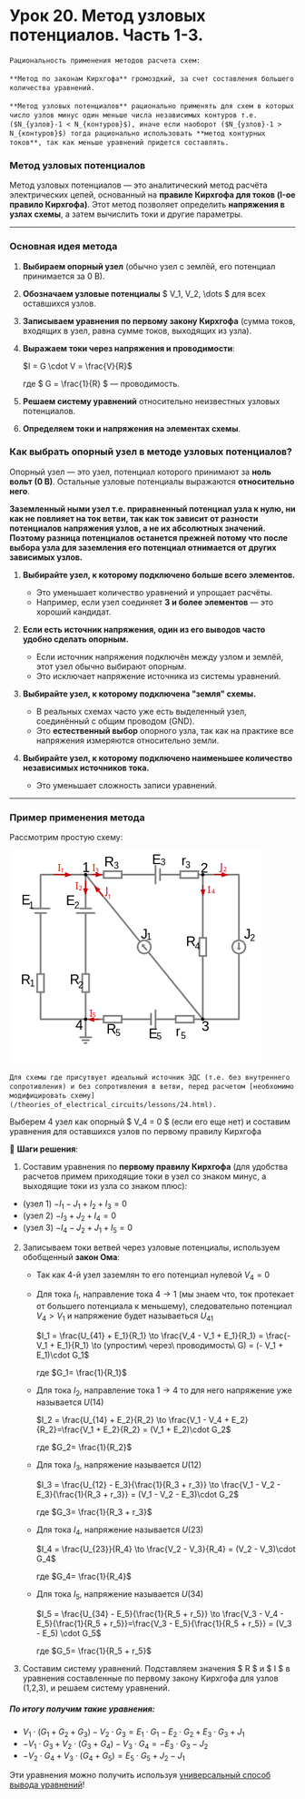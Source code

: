 # Урок 20. Метод узловых потенциалов. Часть 1-3.

```admonish info
Рациональность применения методов расчета схем:

**Метод по законам Кирхгофа** громоздкий, за счет составления большего количества уравнений.

**Метод узловых потенциалов** рационально применять для схем в которых число узлов минус один меньше числа независимых контуров т.е. ($N_{узлов}-1 < N_{контуров}$), иначе если наоборот ($N_{узлов}-1 > N_{контуров}$) тогда рационально использовать **метод контурных токов**, так как меньше уравнений придется составлять. 
```

### **Метод узловых потенциалов**  
Метод узловых потенциалов — это аналитический метод расчёта электрических цепей, основанный на **правиле Кирхгофа для токов (I-ое правило Кирхгофа)**. Этот метод позволяет определить **напряжения в узлах схемы**, а затем вычислить токи и другие параметры.

---

### **Основная идея метода**  
1. **Выбираем опорный узел** (обычно узел с землёй, его потенциал принимается за 0 В). 
2. **Обозначаем узловые потенциалы** $ V_1, V_2, \dots $ для всех оставшихся узлов.  
3. **Записываем уравнения по первому закону Кирхгофа** (сумма токов, входящих в узел, равна сумме токов, выходящих из узла).  
4. **Выражаем токи через напряжения и проводимости**:  
    
   $I = G \cdot V = \frac{V}{R}$
    
   где $ G = \frac{1}{R} $ — проводимость.  
5. **Решаем систему уравнений** относительно неизвестных узловых потенциалов.  
6. **Определяем токи и напряжения на элементах схемы**.



### Как выбрать опорный узел в методе узловых потенциалов?

Опорный узел — это узел, потенциал которого принимают за **ноль вольт (0 В)**. Остальные узловые потенциалы выражаются **относительно него**.  


**Заземленный ными узел т.е. приравненный потенциал узла к нулю, ни как не повлияет на ток ветви, так как ток зависит от разности потенциалов напряжения узлов, а не их абсолютных значений. Поэтому разница потенциалов останется прежней потому что после выбора узла для заземления его потенциал отнимается от других зависимых узлов.**




1. **Выбирайте узел, к которому подключено больше всего элементов.**  
   - Это уменьшает количество уравнений и упрощает расчёты.  
   - Например, если узел соединяет **3 и более элементов** — это хороший кандидат.  

2. **Если есть источник напряжения, один из его выводов часто удобно сделать опорным.**  
   - Если источник напряжения подключён между узлом и землёй, этот узел обычно выбирают опорным.  
   - Это исключает напряжение источника из системы уравнений.  

3. **Выбирайте узел, к которому подключена "земля" схемы.**  
   - В реальных схемах часто уже есть выделенный узел, соединённый с общим проводом (GND).  
   - Это **естественный выбор** опорного узла, так как на практике все напряжения измеряются относительно земли.  

4. **Выбирайте узел, к которому подключено наименьшее количество независимых источников тока.**  
   - Это уменьшает сложность записи уравнений.  

 
---

### **Пример применения метода**  
Рассмотрим простую схему:

![Метод узловых потенциалов.](../img/74.png "Метод узловых потенциалов.")

```admonish info
Для схемы где присутвует идеальный источник ЭДС (т.е. без внутреннего сопротивления) и без сопротивления в ветви, перед расчетом [необхомимо модифицировать схему](/theories_of_electrical_circuits/lessons/24.html).
```


Выберем 4 узел как опорный $ V_4 = 0 $ (если его еще нет) и составим уравнения для оставшихся узлов по первому правилу Кирхгофа

🔹 **Шаги решения**:  
1. Составим уравнения по **первому правилу Кирхгофа** (для удобства расчетов примем приходящие токи в узел со знаком минус, а выходящие токи из узла со знаком плюс): 

- (узел 1) $-I_1-J_1+I_2+I_3=0$
- (узел 2) $-I_3+J_2+I_4=0$
- (узел 3) $-I_4-J_2+J_1+I_5=0$

2. Записываем токи ветвей через узловые потенциалы, используем обобщенный **закон Ома**: 
   - Так как 4-й узел заземлян то его потенциал нулевой $V_4=0$

   - Для тока $I_1$, направление тока $4 \to 1$ (мы знаем что, ток протекает от большего потенциала к меньшему), следовательно потенциал $V_4 > V_1$ и напряжение будет называеться $U_{41}$

     $I_1 = \frac{U_{41} + E_1}{R_1} \to \frac{V_4 - V_1 + E_1}{R_1} = \frac{- V_1 + E_1}{R_1} \to (упростим\ через\ проводимость\ G) = (- V_1 + E_1)\cdot G_1$

     где $G_1= \frac{1}{R_1}$

   - Для тока $I_2$, направление тока $1 \to 4$ то для него напряжение уже называется $U(14)$
   
     $I_2 = \frac{U_{14} + E_2}{R_2} \to \frac{V_1 - V_4 + E_2}{R_2}=\frac{V_1 + E_2}{R_2} = (V_1 + E_2)\cdot G_2$

     где $G_2= \frac{1}{R_2}$

   - Для тока $I_3$, напряжение называется $U(12)$

     $I_3 = \frac{U_{12} - E_3}{\frac{1}{R_3 + r_3}} \to \frac{V_1 - V_2 - E_3}{\frac{1}{R_3 + r_3}} = (V_1 - V_2 - E_3)\cdot G_2$

     где $G_3= \frac{1}{R_3 + r_3}$

   - Для тока $I_4$, напряжение называется $U(23)$

     $I_4 = \frac{U_{23}}{R_4} \to \frac{V_2 - V_3}{R_4} = (V_2 - V_3)\cdot G_4$

     где $G_4= \frac{1}{R_4}$

   
   - Для тока $I_5$, напряжение называется $U(34)$

     $I_5 = \frac{U_{34} - E_5}{\frac{1}{R_5 + r_5}} \to \frac{V_3 - V_4 - E_5}{\frac{1}{R_5 + r_5}}=\frac{V_3 - E_5}{\frac{1}{R_5 + r_5}} = (V_3 - E_5) \cdot G_5$

     где $G_5= \frac{1}{R_5 + r_5}$
  
3. Составим систему уравнений. Подставляем значения $ R $ и $ I $ в уравнения составленные по первому закону Кирхгофа для узлов (1,2,3), и решаем систему уравнений.

##### По итогу получим такие уравнения:
   - $V_1\cdot (G_1+G_2+G_3)-V_2\cdot G_3=E_1\cdot G_1-E_2\cdot G_2 + E_3\cdot G_3 + J_1$
   - $-V_1\cdot G_3+V_2\cdot (G_3+G_4)-V_3\cdot G_4=-E_3\cdot G_3-J_2$
   - $-V_2\cdot G_4+V_3\cdot (G_4+G_5)=E_5\cdot G_5 + J_2-J_1$


Эти уравнения можно получить используя [универсальный способ вывода уравнений](/theories_of_electrical_circuits/lessons/22.html#упростим)!

